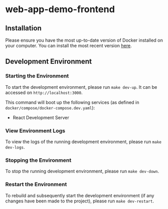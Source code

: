 # web-app-demo-frontend
## Installation
Please ensure you have the most up-to-date version of Docker installed on your computer. You can install the most recent version [here](https://www.docker.com/).

## Development Environment
### Starting the Environment
To start the development environment, please run `make dev-up`. It can be accessed on `http://localhost:3000`.

This command will boot up the following services (as defined in `docker/compose/docker-compose.dev.yaml`):
- React Development Server

### View Environment Logs
To view the logs of the running development environment, please run `make dev-logs`.

### Stopping the Environment
To stop the running development environment, please run `make dev-down`.

### Restart the Environment
To rebuild and subsequently start the development environment (if any changes have been made to the project), please run `make dev-restart`.
